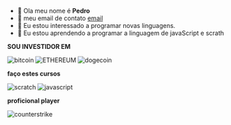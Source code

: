 - 👋 Ola meu nome é **Pedro** 
- 👀 meu email de contato [email](pedro.silva.gomes@escola.pr.gov.br)
- 👀 Eu estou interessado a programar novas linguagens. 
- 💞️ Eu estou aprendendo a programar a linguagem de javaScript e scrath

**SOU INVESTIDOR EM**

![bitcoin](https://img.shields.io/badge/Bitcoin-000000?style=for-the-badge&logo=bitcoin&logoColor=white)
![ETHEREUM](https://img.shields.io/badge/Ethereum-3C3C3D?style=for-the-badge&logo=Ethereum&logoColor=white)
![dogecoin](https://img.shields.io/badge/dogecoin-C2A633?style=for-the-badge&logo=dogecoin&logoColor=white)

**faço estes cursos**

![scratch](https://img.shields.io/badge/Scratch-4D97FF?style=for-the-badge&logo=Scratch&logoColor=white)
![javascript](https://img.shields.io/badge/JavaScript-323330?style=for-the-badge&logo=javascript&logoColor=F7DF1E)

**proficional player**

![counterstrike](https://img.shields.io/badge/Counter_Strike-000000?style=for-the-badge&logo=counter-strike&logoColor=white)
